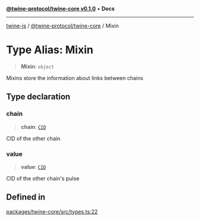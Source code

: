 [**@twine-protocol/twine-core v0.1.0**](../README.md) • **Docs**

***

[twine-js](../../../README.md) / [@twine-protocol/twine-core](../README.md) / Mixin

# Type Alias: Mixin

> **Mixin**: `object`

Mixins store the information about links between chains

## Type declaration

### chain

> **chain**: [`CID`](../classes/CID.md)

CID of the other chain

### value

> **value**: [`CID`](../classes/CID.md)

CID of the other chain's pulse

## Defined in

[packages/twine-core/src/types.ts:22](https://github.com/twine-protocol/twine-js/blob/bc5370ff2573a6e5e5c7a912acc672967ce4c5db/packages/twine-core/src/types.ts#L22)

